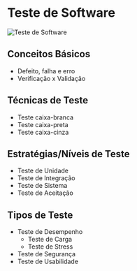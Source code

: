 # Teste de Software

![Teste de Software](../images/teste_software.png)

## Conceitos Básicos

 - Defeito, falha e erro
 - Verificação x Validação

## Técnicas de Teste

 - Teste caixa-branca
 - Teste caixa-preta
 - Teste caixa-cinza

## Estratégias/Níveis de Teste

 - Teste de Unidade
 - Teste de Integração
 - Teste de Sistema
 - Teste de Aceitação

## Tipos de Teste

 - Teste de Desempenho
     + Teste de Carga
     + Teste de Stress
 - Teste de Segurança
 - Teste de Usabilidade